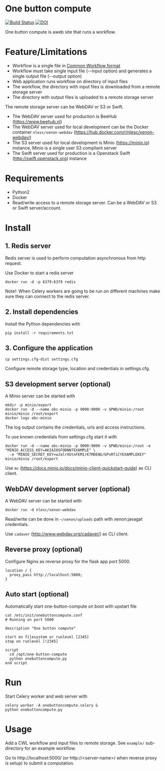 # One button compute

[![Build Status](https://travis-ci.org/surf-eds/one-button-compute.svg?branch=master)](https://travis-ci.org/surf-eds/one-button-compute)
[![DOI](https://zenodo.org/badge/DOI/10.5281/zenodo.1033817.svg)](https://doi.org/10.5281/zenodo.1033817)

One button compute is aweb site that runs a workflow.

# Feature/Limitations

* Workflow is a single file in [Common Workflow format](http://www.commonwl.org/)
* Workflow must take single input file (--input option) and generates a single output file (--output option)
* Web application runs workflow on directory of input files
* The workflow, the directory with input files is downloaded from a remote storage server
* The directory with output files is uploaded to a remote storage server

The remote storage server can be WebDAV or S3 or Swift.

* The WebDAV server used for production is BeeHub (https://www.beehub.nl)
* The WebDAV server used for local development can be the Docker container `nlesc/xenon-webdav` (https://hub.docker.com/r/nlesc/xenon-webdav/)
* The S3 server used for local development is Minio (https://minio.io) instance, Minio is a single user S3 compliant server
* The Swift server used for production is a Openstack Swift (http://swift.openstack.org) instance

# Requirements

* Python2
* Docker
* Read/write access to a remote storage server. Can be a WebDAV or S3 or Swift server/account.

# Install

## 1. Redis server

Redis server is used to perform computation asynchronous from http request.

Use Docker to start a redis server

```
docker run -d -p 6379:6379 redis
```

Note!: When Celery workers are going to be run on different machines make sure they can connect to the redis server.

## 2. Install dependencies

Install the Python dependencies with
```
pip install -r requirements.txt
```

## 3. Configure the application

```
cp settings.cfg-dist settings.cfg
```

Configure remote storage type, location and credentials in settings.cfg.

## S3 development server (optional)

A Minio server can be started with
```
mkdir -p minio/export
docker run -d --name obc-minio -p 9000:9000 -v $PWD/minio:/root minio/minio /root/export
docker logs obc-minio
```

The log output contains the credentials, urls and access instructions.

To use known credentials from settings.cfg start it with
```
docker run -d --name obc-minio -p 9000:9000 -v $PWD/minio:/root -e "MINIO_ACCESS_KEY=AKIAIOSFODNN7EXAMPLE" \
  -e "MINIO_SECRET_KEY=wJalrXUtnFEMI/K7MDENG/bPxRfiCYEXAMPLEKEY" minio/minio /root/export
```

Use `mc` (https://docs.minio.io/docs/minio-client-quickstart-guide) as CLI client.

## WebDAV development server (optional)

A WebDAV server can be started with
```
docker run -d nlesc/xenon-webdav
```

Read/write can be done in `~/xenon/uploads` path with xenon:javagat credentials.

Use `cadaver` (http://www.webdav.org/cadaver/) as CLI client.

## Reverse proxy (optional)

Configure Nginx as reverse proxy for the flask app port 5000.

```
location / {
  proxy_pass http://localhost:5000;
}
```

## Auto start (optional)

Automatically start one-button-compute on boot with upstart file

```
cat /etc/init/onebuttoncompute.conf
# Running on port 5000

description "One button compute"

start on filesystem or runlevel [2345]
stop on runlevel [!2345]

script
  cd /opt/one-button-compute
  python onebuttoncompute.py
end script
```

# Run

Start Celery worker and web server with
```
celery worker -A onebuttoncompute.celery &
python onebuttoncompute.py
```

# Usage

Add a CWL workflow and input files to remote storage.
See `example/` sub-directory for an example workflow.

Go to http://localhost:5000/ (or http://&lt;server-name&gt;/ when reverse proxy is setup) to submit a computation.
